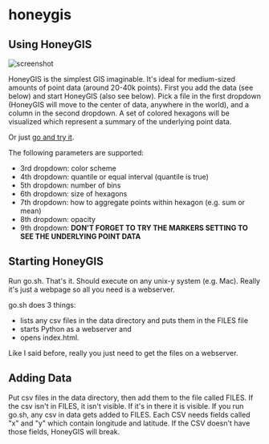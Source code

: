 honeygis
========

Using HoneyGIS
-----------------------

![screenshot](http://fscottfoti.github.io/honeygis/img/screenshot.jpg)

HoneyGIS is the simplest GIS imaginable.  It's ideal for medium-sized amounts of point data (around 20-40k points).  First you add the data (see below) and start HoneyGIS (also see below).  Pick a file in the first dropdown (HoneyGIS will move to the center of data, anywhere in the world), and a column in the second dropdown.  A set of colored hexagons will be visualized which represent a summary of the underlying point data.

Or just [go and try it](http://fscottfoti.github.io/honeygis/).

The following parameters are supported:
* 3rd dropdown: color scheme
* 4th dropdown: quantile or equal interval (quantile is true)
* 5th dropdown: number of bins
* 6th dropdown: size of hexagons
* 7th dropdown: how to aggregate points within hexagon (e.g. sum or mean)
* 8th dropdown: opacity
* 9th dropdown: **DON'T FORGET TO TRY THE MARKERS SETTING TO SEE THE UNDERLYING POINT DATA**

Starting HoneyGIS
-------------------------

Run go.sh.  That's it.  Should execute on any unix-y system (e.g. Mac).  Really it's just a webpage so all you need is a webserver.  

go.sh does 3 things: 
* lists any csv files in the data directory and puts them in the FILES file 
* starts Python as a webserver and 
* opens index.html.  

Like I said before, really you just need to get the files on a webserver.

Adding Data
-----------------

Put csv files in the data directory, then add them to the file called FILES.  If the csv isn't in FILES, it isn't visible.  If it's in there it is visible.  If you run go.sh, any csv in data gets added to FILES.  Each CSV needs fields called "x" and "y" which contain longitude and latitude.  If the CSV doesn't have those fields, HoneyGIS will break.
